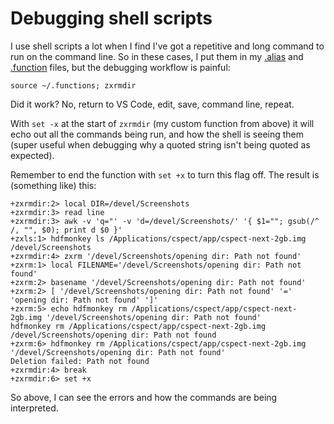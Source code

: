 # Debugging shell scripts

I use shell scripts a lot when I find I've got a repetitive and long command to run on the command line. So in these cases, I put them in my [.alias](https://github.com/remy/dotfiles/blob/master/.alias) and [.function](https://github.com/remy/dotfiles/blob/master/.functions) files, but the debugging workflow is painful:

```
source ~/.functions; zxrmdir
```

Did it work? No, return to VS Code, edit, save, command line, repeat.

With `set -x` at the start of `zxrmdir` (my custom function from above) it will echo out all the commands being run, and how the shell is seeing them (super useful when debugging why a quoted string isn't being quoted as expected).

Remember to end the function with `set +x` to turn this flag off. The result is (something like) this:

```
+zxrmdir:2> local DIR=/devel/Screenshots
+zxrmdir:3> read line
+zxrmdir:3> awk -v 'q="' -v 'd=/devel/Screenshots/' '{ $1=""; gsub(/^ /, "", $0); print d $0 }'
+zxls:1> hdfmonkey ls /Applications/cspect/app/cspect-next-2gb.img /devel/Screenshots
+zxrmdir:4> zxrm '/devel/Screenshots/opening dir: Path not found'
+zxrm:1> local FILENAME='/devel/Screenshots/opening dir: Path not found'
+zxrm:2> basename '/devel/Screenshots/opening dir: Path not found'
+zxrm:2> [ '/devel/Screenshots/opening dir: Path not found' '=' 'opening dir: Path not found' ']'
+zxrm:5> echo hdfmonkey rm /Applications/cspect/app/cspect-next-2gb.img '/devel/Screenshots/opening dir: Path not found'
hdfmonkey rm /Applications/cspect/app/cspect-next-2gb.img /devel/Screenshots/opening dir: Path not found
+zxrm:6> hdfmonkey rm /Applications/cspect/app/cspect-next-2gb.img '/devel/Screenshots/opening dir: Path not found'
Deletion failed: Path not found
+zxrmdir:4> break
+zxrmdir:6> set +x
```

So above, I can see the errors and how the commands are being interpreted.
